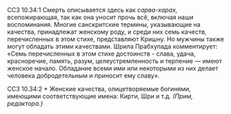 ССЗ 10.34:1	Смерть описывается здесь как _сарва-харах,_ всепожирающая, так как она уносит прочь всё, включая наши воспоминания. Многие санскритские термины, указывающие на качества, принадлежат женскому роду, и среди них семь качеств, перечисленных в этом стихе, представляют Кришну. Но мужчины также могут обладать этими качествами. Шрила Прабхупада комментирует: «Семь перечисленных в этом стихе достоинств - слава, удача, красноречие, память, разум, целеустремленность и терпение — имеют женское начало. Обладание всеми ими или некоторыми из них делает человека добродетельным и приносит ему славу».

ССЗ 10.34:2	\* Женские качества, олицетворяемые богинями, имеющими соответствующие имена: Кирти, Шри и т.д. _(Прим, редактора.)_